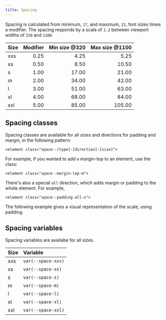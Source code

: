 ```yaml
---
title: Spacing
---
```

Spacing is calculated from minimum, `17`, and maximum, `21`, font sizes times a modifier. The spacing responds by a scale of `1.2` between viewport widths of `320` and `1100`.

| Size | Modifier | Min size @320 | Max size @1100 |
| :- | -: | -: | -: |
| xxs | 0.25 | 4.25 | 5.25 |
| xs | 0.50 | 8.50 | 10.50 |
| s | 1.00 | 17.00 | 21.00 |
| m | 2.00 | 34.00 | 42.00 |
| l | 3.00 | 51.00 | 63.00 |
| xl | 4.00 | 68.00 | 84.00 |
| xxl | 5.00 | 85.00 | 105.00 |

## Spacing classes

Spacing classes are available for all sizes and directions for padding and margin, in the following pattern:

``` {.language-html}
<element class="space--[type]-[direction]-[size]">
```

For example, if you wanted to add `m` margin-top to an element, use the class:

``` {.language-html}
<element class="space--margin-top-m">
```

There's also a special `all` direction, which adds margin or padding to the whole element. For example,

``` {.language-html}
<element class="space--padding-all-s">
```

The following example gives a visual representation of the scale, using padding. 

<example url='/kanga/example/structure/spacing' height='300'>

## Spacing variables

Spacing variables are availabe for all sizes.

| Size | Variable |
| :- | :- |
| xxs | `var(--space-xxs)` |
| xs | `var(--space-xs)` |
| s | `var(--space-s)` |
| m | `var(--space-m)` |
| l | `var(--space-l)` |
| xl | `var(--space-xl)` |
| xxl | `var(--space-xxl)` |